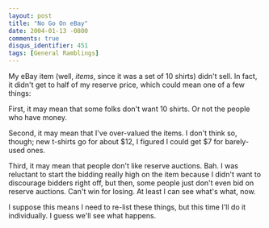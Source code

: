 ```yaml
---
layout: post
title: "No Go On eBay"
date: 2004-01-13 -0800
comments: true
disqus_identifier: 451
tags: [General Ramblings]
---
```

My eBay item (well, *items*, since it was a set of 10 shirts) didn't
sell. In fact, it didn't get to half of my reserve price, which could
mean one of a few things:

 First, it may mean that some folks don't want 10 shirts. Or not the
people who have money.

 Second, it may mean that I've over-valued the items. I don't think so,
though; new t-shirts go for about $12, I figured I could get $7 for
barely-used ones.

 Third, it may mean that people don't like reserve auctions. Bah. I was
reluctant to start the bidding really high on the item because I didn't
want to discourage bidders right off, but then, some people just don't
even bid on reserve auctions. Can't win for losing. At least I can see
what's what, now.

 I suppose this means I need to re-list these things, but this time I'll
do it individually. I guess we'll see what happens.
